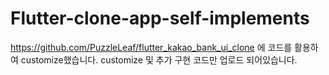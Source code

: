 # Flutter-clone-app-self-implements
https://github.com/PuzzleLeaf/flutter_kakao_bank_ui_clone
에 코드를 활용하여 customize했습니다. 
customize 및 추가 구현 코드만 업로드 되어있습니다.
